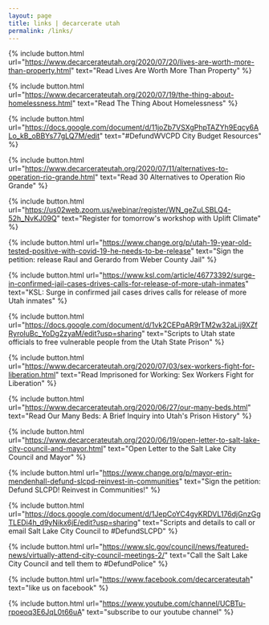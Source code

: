 ```yaml
---
layout: page
title: links | decarcerate utah
permalink: /links/
---
```


<div class="links">

{% include button.html
  url="https://www.decarcerateutah.org/2020/07/20/lives-are-worth-more-than-property.html"
  text="Read Lives Are Worth More Than Property"
%} 

{% include button.html
  url="https://www.decarcerateutah.org/2020/07/19/the-thing-about-homelessness.html"
  text="Read The Thing About Homelessness"
%} 

{% include button.html
  url="https://docs.google.com/document/d/11joZb7VSXgPhpTAZYh9Eqcy6ALo_kB_oBBYs77gLQ7M/edit"
  text="#DefundWVCPD City Budget Resources"
%} 

{% include button.html
  url="https://www.decarcerateutah.org/2020/07/11/alternatives-to-operation-rio-grande.html"
  text="Read 30 Alternatives to Operation Rio Grande"
%} 

{% include button.html
  url="https://us02web.zoom.us/webinar/register/WN_geZuLSBLQ4-52h_NvKJ09Q"
  text="Register for tomorrow's workshop with Uplift Climate"
%} 

{% include button.html
  url="https://www.change.org/p/utah-19-year-old-tested-positive-with-covid-19-he-needs-to-be-release"
  text="Sign the petition: release Raul and Gerardo from Weber County Jail"
%} 

{% include button.html
  url="https://www.ksl.com/article/46773392/surge-in-confirmed-jail-cases-drives-calls-for-release-of-more-utah-inmates"
  text="KSL: Surge in confirmed jail cases drives calls for release of more Utah inmates"
%} 

{% include button.html
  url="https://docs.google.com/document/d/1vk2CEPqAR9rTM2w32aLij9XZfRyroIuBc_YoDg2zyaM/edit?usp=sharing"
  text="Scripts to Utah state officials to free vulnerable people from the Utah State Prison"
%} 

{% include button.html
  url="https://www.decarcerateutah.org/2020/07/03/sex-workers-fight-for-liberation.html"
  text="Read Imprisoned for Working: Sex Workers Fight for Liberation"
%}

{% include button.html
  url="https://www.decarcerateutah.org/2020/06/27/our-many-beds.html"
  text="Read Our Many Beds: A Brief Inquiry into Utah's Prison History"
%}

{% include button.html
  url="https://www.decarcerateutah.org/2020/06/19/open-letter-to-salt-lake-city-council-and-mayor.html"
  text="Open Letter to the Salt Lake City Council and Mayor"
%}

{% include button.html
  url="https://www.change.org/p/mayor-erin-mendenhall-defund-slcpd-reinvest-in-communities"
  text="Sign the petition: Defund SLCPD! Reinvest in Communities!"
%}

{% include button.html
  url="https://docs.google.com/document/d/1JepCoYC4gyKRDVL176djGnzGgTLEDi4h_d9yNikx6jE/edit?usp=sharing"
  text="Scripts and details to call or email Salt Lake City Council to #DefundSLCPD"
%}

{% include button.html
  url="https://www.slc.gov/council/news/featured-news/virtually-attend-city-council-meetings-2/"
  text="Call the Salt Lake City Council and tell them to #DefundPolice"
%}

{% include button.html
  url="https://www.facebook.com/decarcerateutah"
  text="like us on facebook"
%}

{% include button.html
  url="https://www.youtube.com/channel/UCBTu-rpoeoq3E6JqL0t66uA"
  text="subscribe to our youtube channel"
%}

</div>

